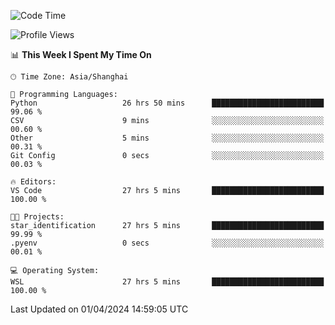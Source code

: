 <!--START_SECTION:waka-->
![Code Time](http://img.shields.io/badge/Code%20Time-1%2C592%20hrs%2034%20mins-blue)

![Profile Views](http://img.shields.io/badge/Profile%20Views-0-blue)

📊 **This Week I Spent My Time On** 

```text
🕑︎ Time Zone: Asia/Shanghai

💬 Programming Languages: 
Python                   26 hrs 50 mins      █████████████████████████   99.06 % 
CSV                      9 mins              ░░░░░░░░░░░░░░░░░░░░░░░░░   00.60 % 
Other                    5 mins              ░░░░░░░░░░░░░░░░░░░░░░░░░   00.31 % 
Git Config               0 secs              ░░░░░░░░░░░░░░░░░░░░░░░░░   00.03 % 

🔥 Editors: 
VS Code                  27 hrs 5 mins       █████████████████████████   100.00 % 

🐱‍💻 Projects: 
star_identification      27 hrs 5 mins       █████████████████████████   99.99 % 
.pyenv                   0 secs              ░░░░░░░░░░░░░░░░░░░░░░░░░   00.01 % 

💻 Operating System: 
WSL                      27 hrs 5 mins       █████████████████████████   100.00 % 
```


 Last Updated on 01/04/2024 14:59:05 UTC
<!--END_SECTION:waka-->